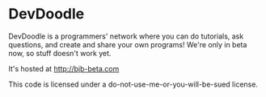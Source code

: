 DevDoodle
=========
DevDoodle is a programmers' network where you can do tutorials, ask questions, and create and share your own programs! We're only in beta now, so stuff doesn't work yet.

It's hosted at http://bjb-beta.com

This code is licensed under a do-not-use-me-or-you-will-be-sued license.
